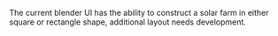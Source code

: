 The current blender UI has the ability to construct a solar farm in either square or rectangle shape, additional layout needs development. 
